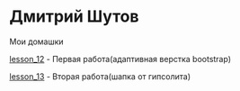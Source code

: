 # Дмитрий Шутов
Мои домашки

[lesson_12](https://dementiy-dev.github.io/lesson_12/ "Довольно просто") - Первая работа(адаптивная верстка bootstrap)

[lesson_13](https://dementiy-dev.github.io/lesson_13/ "Пока только шапка") - Вторая работа(шапка от гипсолита)
